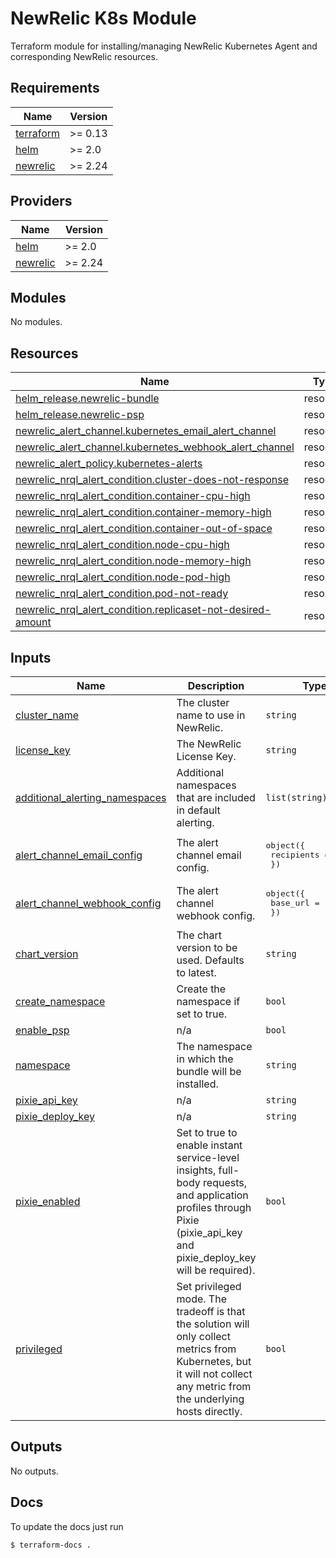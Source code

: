 # NewRelic K8s Module

Terraform module for installing/managing NewRelic Kubernetes Agent and corresponding NewRelic resources.

<!-- BEGIN_TF_DOCS -->
## Requirements

| Name | Version |
|------|---------|
| <a name="requirement_terraform"></a> [terraform](#requirement\_terraform) | >= 0.13 |
| <a name="requirement_helm"></a> [helm](#requirement\_helm) | >= 2.0 |
| <a name="requirement_newrelic"></a> [newrelic](#requirement\_newrelic) | >= 2.24 |

## Providers

| Name | Version |
|------|---------|
| <a name="provider_helm"></a> [helm](#provider\_helm) | >= 2.0 |
| <a name="provider_newrelic"></a> [newrelic](#provider\_newrelic) | >= 2.24 |

## Modules

No modules.

## Resources

| Name | Type |
|------|------|
| [helm_release.newrelic-bundle](https://registry.terraform.io/providers/hashicorp/helm/latest/docs/resources/release) | resource |
| [helm_release.newrelic-psp](https://registry.terraform.io/providers/hashicorp/helm/latest/docs/resources/release) | resource |
| [newrelic_alert_channel.kubernetes_email_alert_channel](https://registry.terraform.io/providers/newrelic/newrelic/latest/docs/resources/alert_channel) | resource |
| [newrelic_alert_channel.kubernetes_webhook_alert_channel](https://registry.terraform.io/providers/newrelic/newrelic/latest/docs/resources/alert_channel) | resource |
| [newrelic_alert_policy.kubernetes-alerts](https://registry.terraform.io/providers/newrelic/newrelic/latest/docs/resources/alert_policy) | resource |
| [newrelic_nrql_alert_condition.cluster-does-not-response](https://registry.terraform.io/providers/newrelic/newrelic/latest/docs/resources/nrql_alert_condition) | resource |
| [newrelic_nrql_alert_condition.container-cpu-high](https://registry.terraform.io/providers/newrelic/newrelic/latest/docs/resources/nrql_alert_condition) | resource |
| [newrelic_nrql_alert_condition.container-memory-high](https://registry.terraform.io/providers/newrelic/newrelic/latest/docs/resources/nrql_alert_condition) | resource |
| [newrelic_nrql_alert_condition.container-out-of-space](https://registry.terraform.io/providers/newrelic/newrelic/latest/docs/resources/nrql_alert_condition) | resource |
| [newrelic_nrql_alert_condition.node-cpu-high](https://registry.terraform.io/providers/newrelic/newrelic/latest/docs/resources/nrql_alert_condition) | resource |
| [newrelic_nrql_alert_condition.node-memory-high](https://registry.terraform.io/providers/newrelic/newrelic/latest/docs/resources/nrql_alert_condition) | resource |
| [newrelic_nrql_alert_condition.node-pod-high](https://registry.terraform.io/providers/newrelic/newrelic/latest/docs/resources/nrql_alert_condition) | resource |
| [newrelic_nrql_alert_condition.pod-not-ready](https://registry.terraform.io/providers/newrelic/newrelic/latest/docs/resources/nrql_alert_condition) | resource |
| [newrelic_nrql_alert_condition.replicaset-not-desired-amount](https://registry.terraform.io/providers/newrelic/newrelic/latest/docs/resources/nrql_alert_condition) | resource |

## Inputs

| Name | Description | Type | Default | Required |
|------|-------------|------|---------|:--------:|
| <a name="input_cluster_name"></a> [cluster\_name](#input\_cluster\_name) | The cluster name to use in NewRelic. | `string` | n/a | yes |
| <a name="input_license_key"></a> [license\_key](#input\_license\_key) | The NewRelic License Key. | `string` | n/a | yes |
| <a name="input_additional_alerting_namespaces"></a> [additional\_alerting\_namespaces](#input\_additional\_alerting\_namespaces) | Additional namespaces that are included in default alerting. | `list(string)` | `[]` | no |
| <a name="input_alert_channel_email_config"></a> [alert\_channel\_email\_config](#input\_alert\_channel\_email\_config) | The alert channel email config. | <pre>object({<br>    recipients = string<br>  })</pre> | `null` | no |
| <a name="input_alert_channel_webhook_config"></a> [alert\_channel\_webhook\_config](#input\_alert\_channel\_webhook\_config) | The alert channel webhook config. | <pre>object({<br>    base_url = string<br>  })</pre> | `null` | no |
| <a name="input_chart_version"></a> [chart\_version](#input\_chart\_version) | The chart version to be used. Defaults to latest. | `string` | `""` | no |
| <a name="input_create_namespace"></a> [create\_namespace](#input\_create\_namespace) | Create the namespace if set to true. | `bool` | `false` | no |
| <a name="input_enable_psp"></a> [enable\_psp](#input\_enable\_psp) | n/a | `bool` | `false` | no |
| <a name="input_namespace"></a> [namespace](#input\_namespace) | The namespace in which the bundle will be installed. | `string` | `"newrelic"` | no |
| <a name="input_pixie_api_key"></a> [pixie\_api\_key](#input\_pixie\_api\_key) | n/a | `string` | `""` | no |
| <a name="input_pixie_deploy_key"></a> [pixie\_deploy\_key](#input\_pixie\_deploy\_key) | n/a | `string` | `""` | no |
| <a name="input_pixie_enabled"></a> [pixie\_enabled](#input\_pixie\_enabled) | Set to true to enable instant service-level insights, full-body requests, and application profiles through Pixie (pixie\_api\_key and pixie\_deploy\_key will be required). | `bool` | `false` | no |
| <a name="input_privileged"></a> [privileged](#input\_privileged) | Set privileged mode. The tradeoff is that the solution will only collect metrics from Kubernetes, but it will not collect any metric from the underlying hosts directly. | `bool` | `true` | no |

## Outputs

No outputs.
<!-- END_TF_DOCS -->

## Docs

To update the docs just run
```shell
$ terraform-docs .
```